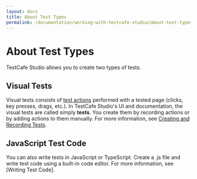 ```yaml
---
layout: docs
title: About Test Types
permalink: /documentation/working-with-testcafe-studio/about-test-types
---
```

# About Test Types

TestCafe Studio allows you to create two types of tests.

## Visual Tests

Visual tests consists of [test actions](creating-and-recording-tests.md#test-actions) performed with a tested page (clicks, key presses, drags, etc.). In TestCafe Studio's UI and documentation, the visual tests are called simply **tests**. You create them by recording actions or by adding actions to them manually. For more information, see [Creating and Recording Tests](creating-and-recording-tests.md).

## JavaScript Test Code

You can also write tests in JavaScript or TypeScript. Create a .js file and write test code using a built-in code editor. For more information, see [Writing Test Code].